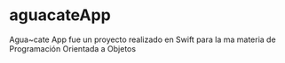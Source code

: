# aguacateApp
Agua~cate App fue un proyecto realizado en Swift para la ma materia de Programación Orientada a Objetos
